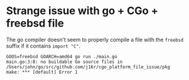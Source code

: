 # Strange issue with go + CGo + freebsd file

The go compiler doesn't seem to properly compile a file with the `freebsd`
suffix if it contains `import "C"`.

```
GOOS=freebsd GOARCH=amd64 go run ./main.go
main.go:3:8: no buildable Go source files in /Users/john/go/src/github.com/j16r/cgo_platform_file_issue/pkg
make: *** [default] Error 1
```
